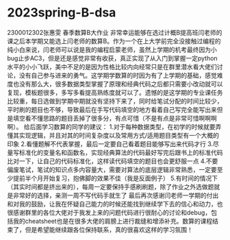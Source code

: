 # 2023spring-B-dsa
2300012302张惠雯 春季数算B大作业
非常幸运能够在选过计概B提高班闫老师的课之后本学期又能选上闫老师的数算B。作为一个在上大学前完全没接触过编程的纯小白来说，闫老师可以说是我的编程启蒙老师，虽然上学期的机考最终因为小bug止步AC3，但是还是感觉非常有收获，真正实现了从入门到掌握一定python水平的小小飞跃，美中不足的是因为性格比较内向经常只是在群里潜水看大佬们讨论，没有自己参与进来的勇气。这学期学数算的时因为有了上学期的基础，感觉难度也没有那么大，很多数据类型掌握了原理和经典代码之后都只需要小改动就可以复现，模板题很多，多写多看提高熟练度就可以了。遗憾的是这学期的专业课任务比较重，每日选做到学期中期就没有坚持下来了，同时给笔试分配的时间比较少，平时刷的题目也不够，导致最后在手写代码填空的地方看着自己写完全能写出来但是填空看不懂思路的题目丢掉了很多分，有点可惜（不是有点是非常可惜啊啊啊啊）。
给后面学习数算的同学的建议：
1.对于每种数据类型，在初学的时候就要弄懂其实现逻辑，并且对其的时间复杂度以及常用方式/适用题目类型有一个大概的印象
2.看懂题解不代表掌握，最后一定要自己看着题目能够写出来代码才行
3.尽量写标准化的变量名和函数名，实现经典算法的代码最好写完后跟书上的标准代码比对一下，让自己的代码标准化，这样读代码填空的题目也会更舒服一点
4.不要偏废笔试，笔试的知识点多内容量大，需要对算法的底层逻辑非常熟悉，一定要至少提前半个月开始复习，抱佛脚的效果不佳（我是反面例子）
5.有时间的情况下（其实时间都是挤出来的），每周一定要保持手感刷刷题，除了作业之外选做题就是非常好的选择，亲测一周不写代码手就生了
最后再次感谢闫老师一学期的付出和对我的鼓励，让我在怀疑自己能力的时候还能找到继续学下去的信心和动力，也很感谢群里的各位大佬对于我发上来的问题代码进行很耐心的讨论和debug，包括我的cheatsheet也是在很多大佬的肩膀上进行裁缝和增添补充。数算的课程结束了，但是希望能继续跟各位保持联系，真的很喜欢这样的学习氛围！
